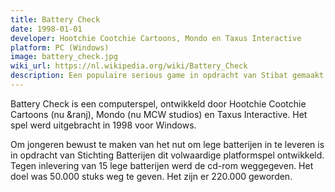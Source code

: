 ```yaml
---
title: Battery Check
date: 1998-01-01
developer: Hootchie Cootchie Cartoons, Mondo en Taxus Interactive
platform: PC (Windows)
image: battery_check.jpg
wiki_url: https://nl.wikipedia.org/wiki/Battery_Check
description: Een populaire serious game in opdracht van Stibat gemaakt met als doel de bewustwording rond het inleveren van lege batterijen te vergroten. Deze game maakte gebruik van de engine van Jazz Jackrabbit 2.
---
```


Battery Check is een computerspel, ontwikkeld door Hootchie Cootchie Cartoons (nu &ranj), Mondo (nu MCW studios) en Taxus Interactive. Het spel werd uitgebracht in 1998 voor Windows.

Om jongeren bewust te maken van het nut om lege batterijen in te leveren is in opdracht van Stichting Batterijen dit volwaardige platformspel ontwikkeld. Tegen inlevering van 15 lege batterijen werd de cd-rom weggegeven. Het doel was 50.000 stuks weg te geven. Het zijn er 220.000 geworden.